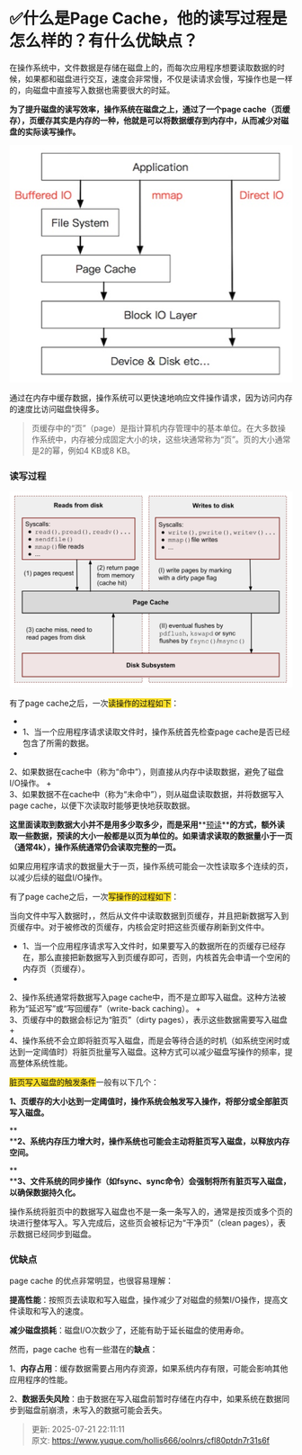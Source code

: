 # ✅什么是Page Cache，他的读写过程是怎么样的？有什么优缺点？

在操作系统中，文件数据是存储在磁盘上的，而每次应用程序想要读取数据的时候，如果都和磁盘进行交互，速度会非常慢，不仅是读请求会慢，写操作也是一样的，向磁盘中直接写入数据也需要很大的时延。



**为了提升磁盘的读写效率，操作系统在磁盘之上，通过了一个page cache（页缓存），页缓存其实是内存的一种，他就是可以将数据缓存到内存中，从而减少对磁盘的实际读写操作。**



![1719630640471-77c71959-2602-41f1-9446-2256d331190f.jpeg](./img/wGDPBYso6OywD0kh/1719630640471-77c71959-2602-41f1-9446-2256d331190f-880985.jpeg)

通过在内存中缓存数据，操作系统可以更快速地响应文件操作请求，因为访问内存的速度比访问磁盘快得多。



> 页缓存中的“页”（page）是指计算机内存管理中的基本单位。在大多数操作系统中，内存被分成固定大小的块，这些块通常称为“页”。页的大小通常是2的幂，例如4 KB或8 KB。
>



### 读写过程


![1719630647365-24b42a1c-d287-4529-8447-7ca22c173e9f.jpeg](./img/wGDPBYso6OywD0kh/1719630647365-24b42a1c-d287-4529-8447-7ca22c173e9f-695600.jpeg)



有了page cache之后，一次<font style="background-color:#FBDE28;">读操作的过程如下</font>：

+ 
+ 1、当一个应用程序请求读取文件时，操作系统首先检查page cache是否已经包含了所需的数据。
+   
2、如果数据在cache中（称为“命中”），则直接从内存中读取数据，避免了磁盘I/O操作。
+   
3、如果数据不在cache中（称为“未命中”），则从磁盘读取数据，并将数据写入page cache，以便下次读取时能够更快地获取数据。



**这里面读取到数据大小并不是用多少取多少，而是采用****<u>预读</u>****的方式，额外读取一些数据，预读的大小一般都是以页为单位的。如果请求读取的数据量小于一页（通常4k），操作系统通常仍会读取完整的一页。**



如果应用程序请求的数据量大于一页，操作系统可能会一次性读取多个连续的页，以减少后续的磁盘I/O操作。



有了page cache之后，一次<font style="background-color:#FBDE28;">写操作的过程如下</font>：



当向文件中写入数据时，，然后从文件中读取数据到页缓存，并且把新数据写入到页缓存中。对于被修改的页缓存，内核会定时把这些页缓存刷新到文件中。



+ 1、当一个应用程序请求写入文件时，如果要写入的数据所在的页缓存已经存在，那么直接把新数据写入到页缓存即可，否则，内核首先会申请一个空闲的内存页（页缓存）。
+   
2、操作系统通常将数据写入page cache中，而不是立即写入磁盘。这种方法被称为“延迟写”或“写回缓存”（write-back caching）。
+   
3、页缓存中的数据会标记为“脏页”（dirty pages），表示这些数据需要写入磁盘
+   
4、操作系统不会立即将脏页写入磁盘，而是会等待合适的时机（如系统空闲时或达到一定阈值时）将脏页批量写入磁盘。这种方式可以减少磁盘写操作的频率，提高整体系统性能。



<font style="background-color:#FBDE28;">脏页写入磁盘的触发条件</font>一般有以下几个：



**1、页缓存的大小达到一定阈值时，操作系统会触发写入操作，将部分或全部脏页写入磁盘。**

**  
****2、系统内存压力增大时，操作系统也可能会主动将脏页写入磁盘，以释放内存空间。**

**  
****3、文件系统的同步操作（如fsync、sync命令）会强制将所有脏页写入磁盘，以确保数据持久化。**



操作系统将脏页中的数据写入磁盘也不是一条一条写入的，通常是按页或多个页的块进行整体写入。写入完成后，这些页会被标记为“干净页”（clean pages），表示数据已经同步到磁盘。



### 优缺点


page cache 的优点非常明显，也很容易理解：



**提高性能**：按照页去读取和写入磁盘，操作减少了对磁盘的频繁I/O操作，提高文件读取和写入的速度。

  
**减少磁盘损耗**：磁盘I/O次数少了，还能有助于延长磁盘的使用寿命。



然而，page cache 也有一些潜在的**缺点**：



1、**内存占用**：缓存数据需要占用内存资源，如果系统内存有限，可能会影响其他应用程序的性能。

  
2、**数据丢失风险**：由于数据在写入磁盘前暂时存储在内存中，如果系统在数据同步到磁盘前崩溃，未写入的数据可能会丢失。



> 更新: 2025-07-21 22:11:11  
> 原文: <https://www.yuque.com/hollis666/oolnrs/cfl80ptdn7r31s6f>